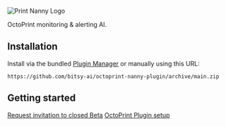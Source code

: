 ![Print Nanny Logo](https://github.com/bitsy-ai/octoprint-nanny-plugin/raw/main/docs/images/logo.jpg)

OctoPrint monitoring & alerting AI.

## Installation

Install via the bundled [Plugin Manager](https://docs.octoprint.org/en/master/bundledplugins/pluginmanager.html)
or manually using this URL:

    https://github.com/bitsy-ai/octoprint-nanny-plugin/archive/main.zip

## Getting started

[Request invitation to closed Beta](https://www.print-nanny.com/request-invite/)
[OctoPrint Plugin setup](https://help.print-nanny.com/installation-setup/)
